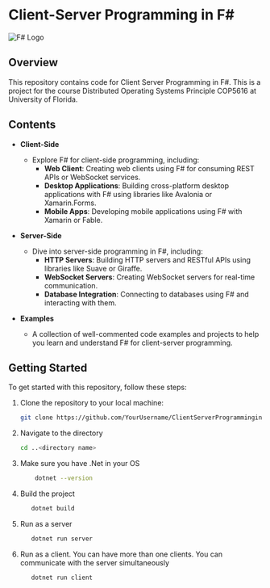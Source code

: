 # Client-Server Programming in F#

![F# Logo](https://upload.wikimedia.org/wikipedia/en/3/3c/Fsharplogo.png)

## Overview

This repository contains code for Client Server Programming in F#. This is a project for the course Distributed Operating Systems Principle COP5616 at University of Florida.

## Contents

- **Client-Side**
  - Explore F# for client-side programming, including:
    - **Web Client**: Creating web clients using F# for consuming REST APIs or WebSocket services.
    - **Desktop Applications**: Building cross-platform desktop applications with F# using libraries like Avalonia or Xamarin.Forms.
    - **Mobile Apps**: Developing mobile applications using F# with Xamarin or Fable.
  
- **Server-Side**
  - Dive into server-side programming in F#, including:
    - **HTTP Servers**: Building HTTP servers and RESTful APIs using libraries like Suave or Giraffe.
    - **WebSocket Servers**: Creating WebSocket servers for real-time communication.
    - **Database Integration**: Connecting to databases using F# and interacting with them.
  
- **Examples**
  - A collection of well-commented code examples and projects to help you learn and understand F# for client-server programming.

## Getting Started

To get started with this repository, follow these steps:

1. Clone the repository to your local machine:

   ```sh
   git clone https://github.com/YourUsername/ClientServerProgramminginFSharp.git
2. Navigate to the directory
    ```sh
    cd ..<directory name>
3. Make sure you have .Net in your OS
    ```sh
        dotnet --version
4. Build the project
     ```sh
        dotnet build
5. Run as a server
     ```sh
        dotnet run server
6. Run as a client. You can have more than one clients. You can communicate with the server simultaneously
     ```sh
        dotnet run client
